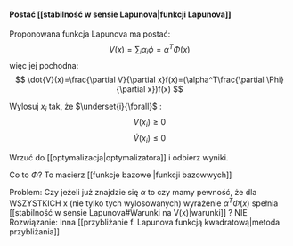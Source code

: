 #### Postać [[stabilność w sensie Lapunova|funkcji Lapunova]]
Proponowana funkcja Lapunova ma postać:
$$ V(x) = \sum_i \alpha_i \phi = \alpha^T\Phi(x)$$
więc jej pochodna:
$$ \dot{V}(x)=\frac{\partial V}{\partial x}f(x)=(\alpha^T\frac{\partial \Phi}{\partial x})f(x) $$

Wylosuj $x_i$ tak, że $\underset{i}{\forall}$ :
$$ V(x_i) \geq 0$$
$$ \dot{V}(x_i) \leq 0$$


Wrzuć do [[optymalizacja|optymalizatora]] i odbierz wyniki.

Co to $\Phi$?
To macierz [[funkcje bazowe |funkcji bazowwych]]

Problem:
Czy jeżeli już znajdzie się $\alpha$ to czy mamy pewność, że dla WSZYSTKICH x (nie tylko tych wylosowanych) wyrażenie $\alpha^T\Phi(x)$ spełnia [[stabilność w sensie Lapunova#Warunki na V(x)|warunki]] ?
NIE 
Rozwiązanie:
Inna [[przybliżanie f. Lapunova funkcją kwadratową|metoda przybliżania]]
